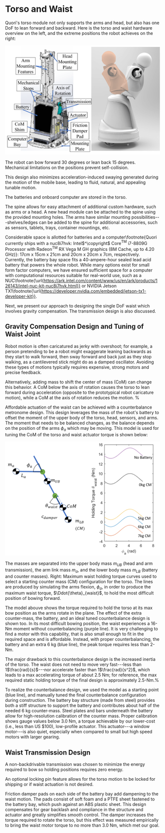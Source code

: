 # Torso and Waist

Quori's torso module not only supports the arms and head, but also has one DoF to lean forward and backward. Here is the torso and waist hardware overview on the left, and the extreme positions the robot achieves on the right:

![Torso](../images/quori_torso_waist.png)

The robot can bow forward 30 degrees or lean back 15 degrees.  Mechanical limitations on the positions prevent self-collision.

This design also minimizes acceleration-induced swaying generated during the motion of the mobile base, leading to fluid, natural, and appealing tunable motion.

The batteries and onboard computer are stored in the torso.

The spine allows for easy attachment of additional custom hardware, such as arms or a head. A new head module can be attached to the spine using the provided mounting holes. The arms have similar mounting possibilities---shelves/ledges can be added to the spine for additional accessories, such as sensors, tablets, trays, container mountings, etc.

Considerable space is allotted for batteries and a computer\footnote{Quori currently ships with a nuc8i7hvk: Intel$^\copyright$ Core$^{\text{TM}}$ i7-8809G Processor with Radeon$^{\text{TM}}$ RX Vega M GH graphics (8M Cache, up to 4.20 GHz)}:  17cm x 15cm x 21cm and 20cm x 20cm x 7cm, respectively. Currently, the battery bay space fits a 40-ampere-hour sealed lead acid battery that powers the whole robot. While many options exist for small form factor computers, we have ensured sufficient space for a computer with computational resources suitable for real-world use, such as a NUC\footnote{\url{https://ark.intel.com/content/www/us/en/ark/products/126143/intel-nuc-kit-nuc8i7hvk.html}}  or NVIDIA Jetson TX1\footnote{\url{https://developer.nvidia.com/embedded/jetson-tx1-developer-kit}}.

Next, we present our approach to designing the single DoF waist which involves gravity compensation. The transmission design is also discussed.

## Gravity Compensation Design and Tuning of Waist Joint

Robot motion is often caricatured as jerky with overshoot; for example, a person pretending to be a robot might exaggerate leaning backwards as they start to walk forward, then sway forward and back just as they stop walking, as a cantilevered stick might do as a damped oscillator. Avoiding these types of motions typically requires expensive, strong motors and precise feedback.

Alternatively, adding mass to shift the center of mass (CoM) can change this behavior. A CoM below the axis of rotation causes the torso to lean forward during acceleration (opposite to the prototypical robot caricature motion), while a CoM at the axis of rotation reduces the motion.  %

Affordable actuation of the waist can be achieved with a counterbalance metronome design. This design leverages the mass of the robot's battery to offset the moment of the upper body of the torso, head, sensors, and arms. The moment that needs to be balanced changes, as the balance depends on the position of the arms $\phi_a$ which may be moving.
This model is used for tuning the CoM of the torso and waist actuator torque is shown below:

![Quori waist transmission](../images/quori_waist_transmission.png)

The masses are separated into the upper body mass $m_{UB}$ (head and arm transmission), the arm link mass $m_a$, and the lower body mass $m_{LB}$ (battery and counter masses). Right: Maximum waist holding torque curves used to select a starting counter mass (CM) configuration for the torso. The lines are produced by simulating the arms flexion, $\phi_a$, in order to produce the maximum waist torque, $\Ddot{\theta}_{waist}$, to hold the most difficult position of bowing forward.

The model abouve shows the torque required to hold the torso at its max bow position as the arms rotate in the plane. The effect of the extra counter-mass, the battery, and an ideal tuned counterbalance design is shown too. In its most difficult bowing position, the waist experiences a 16-Nm moment without counterbalancing (purple line). It is very challenging to find a motor with this capability, that is also small enough to fit in the required space and is affordable. Instead, with proper counterbalancing, the battery and an extra 6 kg (blue line), the peak torque requires less than 2-Nm.

The major drawback to this counterbalance design is the increased inertia of the torso. The waist does not need to move very fast---less than  1$\frac{rad}{s}$---nor accelerate faster than 1$\frac{rad}{s^2}$, which leads to a max accelerating torque of about 2.5 Nm; for reference, the max required static holding torque of the final design is approximately 2.5-Nm.%

To realize the counterbalance design, we used the model as a starting point (blue line), and manually tuned the final counterbalance configuration during construction. The battery bay structure (made from steel) provides both a stiff structure to support the battery and contributes about half of the needed 6 kg counter-mass. Steel plates and bars underneath the battery allow for high-resolution calibration of the counter mass. Proper calibration shows gauge values below 3.0 Nm, a torque achievable by our lower-cost (i.e., less than US \$100), low-profile actuator. This actuator---a window motor---is also quiet, especially when compared to small but high speed motors with larger gearing.

## Waist Transmission Design

A non-backdrivable transmission was chosen to minimize the energy required to bow so holding positions requires zero energy.

An optional locking pin feature allows for the torso motion to be locked for shipping or if waist actuation is not desired.

Friction damper pads on each side of the battery bay add dampening to the waist motion. The pads consist of soft foam and a PTFE sheet fastened to the battery bay, which push against an ABS plastic sheet. This design compensates for gear backlash and compliance in the structure and actuator and greatly simplifies smooth control. The damper increases the torque required to rotate the torso, but this effect was measured empirically to bring the waist motor torque to no more than 3.0 Nm, which met our goal.
